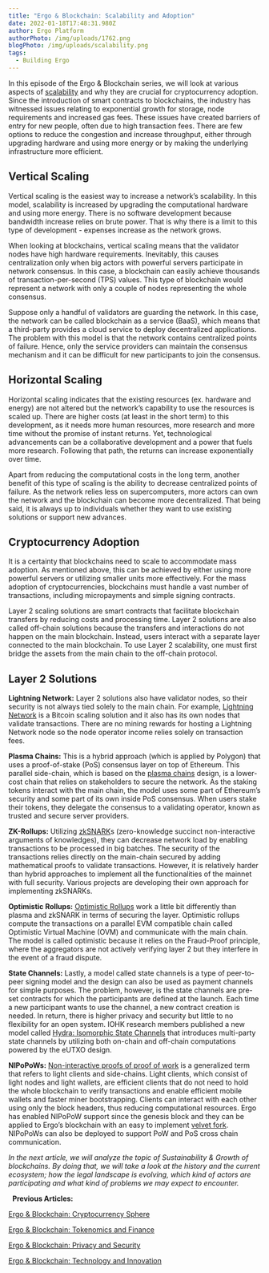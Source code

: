 ```yaml
---
title: "Ergo & Blockchain: Scalability and Adoption"
date: 2022-01-18T17:48:31.980Z
author: Ergo Platform
authorPhoto: /img/uploads/1762.png
blogPhoto: /img/uploads/scalability.png
tags:
  - Building Ergo
---
```

<!--StartFragment-->

In this episode of the Ergo & Blockchain series, we will look at various aspects of [scalability](https://www.investopedia.com/terms/s/scalability.asp) and why they are crucial for cryptocurrency adoption. Since the introduction of smart contracts to blockchains, the industry has witnessed issues relating to exponential growth for storage, node requirements and increased gas fees. These issues have created barriers of entry for new people, often due to high transaction fees. There are few options to reduce the congestion and increase throughput, either through upgrading hardware and using more energy or by making the underlying infrastructure more efficient.

## Vertical Scaling

Vertical scaling is the easiest way to increase a network’s scalability. In this model, scalability is increased by upgrading the computational hardware and using more energy. There is no software development because bandwidth increase relies on brute power. That is why there is a limit to this type of development - expenses increase as the network grows. 

When looking at blockchains, vertical scaling means that the validator nodes have high hardware requirements. Inevitably, this causes centralization only when big actors with powerful servers participate in network consensus. In this case, a blockchain can easily achieve thousands of transaction-per-second (TPS) values. This type of blockchain would represent a network with only a couple of nodes representing the whole consensus.

Suppose only a handful of validators are guarding the network. In this case, the network can be called blockchain as a service (BaaS), which means that a third-party provides a cloud service to deploy decentralized applications. The problem with this model is that the network contains centralized points of failure. Hence, only the service providers can maintain the consensus mechanism and it can be difficult for new participants to join the consensus.

## Horizontal Scaling

Horizontal scaling indicates that the existing resources (ex. hardware and energy) are not altered but the network’s capability to use the resources is scaled up. There are higher costs (at least in the short term) to this development, as it needs more human resources, more research and more time without the promise of instant returns. Yet, technological advancements can be a collaborative development and a power that fuels more research. Following that path, the returns can increase exponentially over time.

Apart from reducing the computational costs in the long term, another benefit of this type of scaling is the ability to decrease centralized points of failure. As the network relies less on supercomputers, more actors can own the network and the blockchain can become more decentralized. That being said, it is always up to individuals whether they want to use existing solutions or support new advances.

## Cryptocurrency Adoption

It is a certainty that blockchains need to scale to accommodate mass adoption. As mentioned above, this can be achieved by either using more powerful servers or utilizing smaller units more effectively. For the mass adoption of cryptocurrencies, blockchains must handle a vast number of transactions, including micropayments and simple signing contracts.

Layer 2 scaling solutions are smart contracts that facilitate blockchain transfers by reducing costs and processing time. Layer 2 solutions are also called off-chain solutions because the transfers and interactions do not happen on the main blockchain. Instead, users interact with a separate layer connected to the main blockchain. To use Layer 2 scalability, one must first bridge the assets from the main chain to the off-chain protocol.

## Layer 2 Solutions

**Lightning Network:** Layer 2 solutions also have validator nodes, so their security is not always tied solely to the main chain. For example, [Lightning Network](http://lightning.network/how-it-works/) is a Bitcoin scaling solution and it also has its own nodes that validate transactions. There are no mining rewards for hosting a Lightning Network node so the node operator income relies solely on transaction fees.

**Plasma Chains:** This is a hybrid approach (which is applied by Polygon) that uses a proof-of-stake (PoS) consensus layer on top of Ethereum. This parallel side-chain, which is based on the [plasma chains](https://ethereum.org/en/developers/docs/scaling/plasma/) design, is a lower-cost chain that relies on stakeholders to secure the network. As the staking tokens interact with the main chain, the model uses some part of Ethereum’s security and some part of its own inside PoS consensus. When users stake their tokens, they delegate the consensus to a validating operator, known as trusted and secure server providers.

**ZK-Rollups:** Utilizing [zkSNARK](https://blog.ethereum.org/2016/12/05/zksnarks-in-a-nutshell/)s (zero-knowledge succinct non-interactive arguments of knowledges), they can decrease network load by enabling transactions to be processed in big batches. The security of the transactions relies directly on the main-chain secured by adding mathematical proofs to validate transactions. However, it is relatively harder than hybrid approaches to implement all the functionalities of the mainnet with full security. Various projects are developing their own approach for implementing zkSNARKs.

**Optimistic Rollups:** [Optimistic Rollups](https://docs.ethhub.io/ethereum-roadmap/layer-2-scaling/optimistic_rollups/) work a little bit differently than plasma and zkSNARK in terms of securing the layer. Optimistic rollups compute the transactions on a parallel EVM compatible chain called Optimistic Virtual Machine (OVM) and communicate with the main chain. The model is called optimistic because it relies on the Fraud-Proof principle, where the aggregators are not actively verifying layer 2 but they interfere in the event of a fraud dispute. 

**State Channels:** Lastly, a model called state channels is a type of peer-to-peer signing model and the design can also be used as payment channels for simple purposes. The problem, however, is the state channels are pre-set contracts for which the participants are defined at the launch. Each time a new participant wants to use the channel, a new contract creation is needed. In return, there is higher privacy and security but little to no flexibility for an open system. IOHK research members published a new model called [Hydra: Isomorphic State Channels](https://iohk.io/en/research/library/papers/hydrafast-isomorphic-state-channels/) that introduces multi-party state channels by utilizing both on-chain and off-chain computations powered by the eUTXO design.

**NIPoPoWs:** [Non-interactive proofs of proof of work](http://docs.ergoplatform.org/dev/protocol/nipopow/) is a generalized term that refers to light clients and side-chains. Light clients, which consist of light nodes and light wallets, are efficient clients that do not need to hold the whole blockchain to verify transactions and enable efficient mobile wallets and faster miner bootstrapping. Clients can interact with each other using only the block headers, thus reducing computational resources. Ergo has enabled NIPoPoW support since the genesis block and they can be applied to Ergo’s blockchain with an easy to implement [velvet fork](https://www.coindesk.com/markets/2018/03/15/velvet-forks-crypto-updates-without-the-controversy/). NIPoPoWs can also be deployed to support PoW and PoS cross chain communication.

*In the next article, we will analyze the topic of Sustainability & Growth of blockchains. By doing that, we will take a look at the history and the current ecosystem; how the legal landscape is evolving, which kind of actors are participating and what kind of problems we may expect to encounter.*

  **Previous Articles:**

[Ergo & Blockchain: Cryptocurrency Sphere](https://ergoplatform.org/en/blog/2021-10-26-ergo-blockchain-cryptocurrency-sphere/)

[Ergo & Blockchain: Tokenomics and Finance](https://ergoplatform.org/en/blog/2021-11-05-ergo-blockchain-tokenomics-and-finance/)

[Ergo & Blockchain: Privacy and Security](https://ergoplatform.org/en/blog/2021-12-02-ergo-blockchain-privacy-and-security/)

[Ergo & Blockchain: Technology and Innovation](https://ergoplatform.org/en/blog/2021-12-28-ergo-blockchain-technology-and-innovation/) 

<!--EndFragment-->
